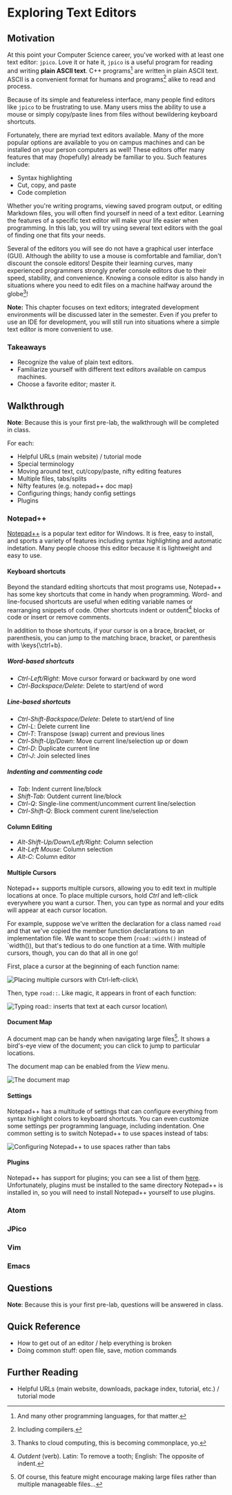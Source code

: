 # Exploring Text Editors

## Motivation

At this point your Computer Science career, you've worked with at least one text editor: `jpico`.
Love it or hate it, `jpico` is a useful program for reading and writing **plain ASCII text**.
C++ programs[^others-too] are written in plain ASCII text.
ASCII is a convenient format for humans and programs[^compilers] alike to read and process.

Because of its simple and featureless interface, many people find editors like `jpico` to be frustrating to use.
Many users miss the ability to use a mouse or simply copy/paste lines from files without bewildering keyboard shortcuts.

Fortunately, there are myriad text editors available.
Many of the more popular options are available to you on campus machines and can be installed on your person computers as well!
These editors offer many features that may (hopefully) already be familiar to you.
Such features include:

- Syntax highlighting
- Cut, copy, and paste
- Code completion

Whether you're writing programs, viewing saved program output, or editing Markdown files, you will often find yourself in need of a text editor.
Learning the features of a specific text editor will make your life easier when programming.
In this lab, you will try using several text editors with the goal of finding one that fits your needs.

Several of the editors you will see do not have a graphical user interface (GUI).
Although the ability to use a mouse is comfortable and familiar, don't discount the console editors!
Despite their learning curves, many experienced programmers strongly prefer console editors due to their speed, stability, and convenience.
Knowing a console editor is also handy in situations where you need to edit files on a machine halfway around the globe[^globe]!

**Note:** This chapter focuses on text editors; integrated development environments will be discussed later in the semester.
Even if you prefer to use an IDE for development, you will still run into situations where a simple text editor is more convenient to use.

### Takeaways

- Recognize the value of plain text editors.
- Familiarize yourself with different text editors available on campus machines.
- Choose a favorite editor; master it.

## Walkthrough

**Note**: Because this is your first pre-lab, the walkthrough will be completed in class.

For each:

- Helpful URLs (main website) / tutorial mode
- Special terminology
- Moving around text, cut/copy/paste, nifty editing features
- Multiple files, tabs/splits
- Nifty features (e.g. notepad++ doc map)
- Configuring things; handy config settings
- Plugins

### Notepad++

[Notepad++](https://notepad-plus-plus.org/) is a popular text editor for Windows.
It is free, easy to install, and sports a variety of features including syntax highlighting and automatic indetation.
Many people choose this editor because it is lightweight and easy to use.

#### Keyboard shortcuts

Beyond the standard editing shortcuts that most programs use, Notepad++ has some key shortcuts that come in handy when programming.
Word- and line-focused shortcuts are useful when editing variable names or rearranging snippets of code.
Other shortcuts indent or outdent[^outdent] blocks of code or insert or remove comments.

In addition to those shortcuts, if your cursor is on a brace, bracket, or parenthesis, you can jump to the matching brace, bracket, or parenthesis with \keys{\ctrl+b}.

##### Word-based shortcuts
- *Ctrl-Left/Right*: Move cursor forward or backward by one word
- *Ctrl-Backspace/Delete*: Delete to start/end of word

##### Line-based shortcuts
- *Ctrl-Shift-Backspace/Delete*: Delete to start/end of line
- *Ctrl-L*: Delete current line
- *Ctrl-T*: Transpose (swap) current and previous lines
- *Ctrl-Shift-Up/Down*: Move current line/selection up or down
- *Ctrl-D*: Duplicate current line
- *Ctrl-J*: Join selected lines

##### Indenting and commenting code

- *Tab*: Indent current line/block
- *Shift-Tab*: Outdent current line/block
- *Ctrl-Q*: Single-line comment/uncomment current line/selection
- *Ctrl-Shift-Q*: Block comment curent line/selection

#### Column Editing

- *Alt-Shift-Up/Down/Left/Right*: Column selection
- *Alt-Left Mouse*: Column selection
- *Alt-C*: Column editor

#### Multiple Cursors

Notepad++ supports multiple cursors, allowing you to edit text in multiple locations at once.
To place multiple cursors, hold *Ctrl* and left-click everywhere you want a cursor.
Then, you can type as normal and your edits will appear at each cursor location.

For example, suppose we've written the declaration for a class named `road` and that we've copied the member function declarations to an implementation file.
We want to scope them (`road::width()` instead of `width()), but that's tedious to do one function at a time.
With multiple cursors, though, you can do that all in one go!

<!-- TODO: fix image sizes so these fit on one page -->

First, place a cursor at the beginning of each function name:

![Placing multiple cursors with *Ctrl-left-click*](01/npp-mult-cursors-1.PNG "Placing multiple cursors with *Ctrl-left-click*")\

Then, type `road::`. Like magic, it appears in front of each function:

![Typing `road::` inserts that text at each cursor location](01/npp-mult-cursors-2.PNG)\


#### Document Map

A document map can be handy when navigating large files[^large].
It shows a bird's-eye view of the document; you can click to jump to particular locations.

The document map can be enabled from the *View* menu.

![The document map](01/npp-document-map.PNG)

#### Settings

Notepad++ has a multitude of settings that can configure everything from syntax highlight colors to keyboard shortcuts.
You can even customize some settings per programming language, including indentation.
One common setting is to switch Notepad++ to use spaces instead of tabs:

![Configuring Notepad++ to use spaces rather than tabs](01/npp-tab-settings.PNG)

#### Plugins

Notepad++ has support for plugins; you can see a list of them [here](http://docs.notepad-plus-plus.org/index.php?title=Plugin_Central).
Unfortunately, plugins must be installed to the same directory Notepad++ is installed in, so you will need to install Notepad++ yourself to use plugins.

### Atom

### JPico

### Vim

### Emacs

## Questions

**Note**: Because this is your first pre-lab, questions will be answered in class.



## Quick Reference

- How to get out of an editor / help everything is broken
- Doing common stuff: open file, save, motion commands

## Further Reading

- Helpful URLs (main website, downloads, package index, tutorial, etc.) / tutorial mode


[^others-too]: And many other programming languages, for that matter.
[^compilers]: Including compilers.
[^globe]: Thanks to cloud computing, this is becoming commonplace, yo.
[^large]: Of course, this feature might encourage making large files rather than multiple manageable files...
[^outdent]: *Outdent* (verb). Latin: To remove a tooth; English: The opposite of indent.
